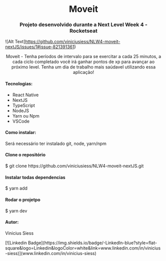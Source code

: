 
<h1 align="center">Moveit</h1>

<h3 align="center">Projeto desenvolvido durante a Next Level Week 4 - Rocketseat</h3>

![Alt Text]https://github.com/viniciusiess/NLW4-moveit-nextJS/issues/1#issue-821391361)

<p align="center">Moveit - Tenha períodos de intervalo para se exercitar a cada 25 minutos, a cada ciclo completado você irá ganhar pontos de xp para avançar ao próximo level. Tenha um dia de trabalho mais saúdavel utilizando essa aplicação!</p>

<h4>Tecnologias:</h4>
<ul>
  <li>React Native</li>
  <li>NextJS</li>
  <li>TypeScript</li>
  <li>NodeJS</li>
  <li>Yarn ou Npm</li>
  <li>VSCode</li>
</ul>

<h4>Como instalar:</h4>
<p>Será necessário ter instalado git, node, yarn/npm</p>

<h4>Clone o repositório</h4>
$ git clone https://github.com/viniciusiess/NLW4-moveit-nextJS.git

<h4>Instalar todas dependencias</h4>
$ yarn add

<h4>Rodar o projetpo</h4>
$ yarn dev

<h4>Autor:</h4>

<p>Vinicius Siess</p>
[![Linkedin Badge](https://img.shields.io/badge/-LinkedIn-blue?style=flat-square&logo=Linkedin&logoColor=white&link=www.linkedin.com/in/vinicius-siess)](www.linkedin.com/in/vinicius-siess)
